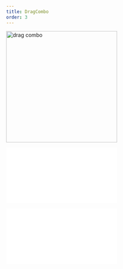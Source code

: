 ```yaml
---
title: DragCombo
order: 3
---
```


<img alt="drag combo" src="https://mdn.alipayobjects.com/huamei_qa8qxu/afts/img/A*JEWOTbFpm0kAAAAAAAAAAAAADmJ7AQ/original" height='300'/>

<embed src="../../common/BehaviorDrag.en.md"></embed>

<embed src="../../common/IG6GraphEvent.en.md"></embed>
